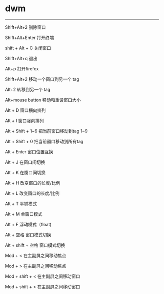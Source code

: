 # dwm
---

Shift+Alt+2 删除窗口

Shift+Alt+Enter 打开终端

shift + Alt + C 关闭窗口

Shift+Alt+q 退出

Alt+p 打开firefox
 
Shift+Alt+2 移动一个窗口到另一个 tag

Alt+2 转移到另一个 tag

Alt+mouse button 移动和重设窗口大小

Alt + D 窗口横向排列

Alt + I 窗口竖向排列

Alt + Shift + 1~9 把当前窗口移动到tag 1~9

Alt + Shift + 0 把当前窗口移动到所有tag

Alt + Enter 窗口位置互换

Alt + J 在窗口间切换

Alt + K  在窗口间切换

Alt + H 改变窗口的长度/比例

Alt + L 改变窗口的长度/比例

Alt + T 平铺模式

Alt + M 单窗口模式

Alt + F 浮动模式（float)

Alt + 空格 窗口模式切换

Alt + shift + 空格 窗口模式切换

Mod + <  在主副屏之间移动焦点

Mod + > 在主副屏之间移动焦点

Mod + shift + < 在主副屏之间移动窗口

Mod + shift + > 在主副屏之间移动窗口
